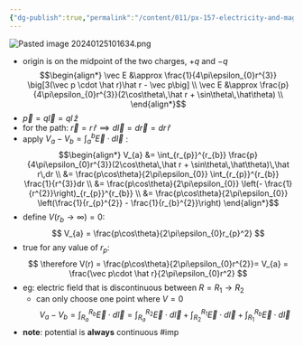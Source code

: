 ```yaml
---
{"dg-publish":true,"permalink":"/content/011/px-157-electricity-and-magnetism/px-157-b-electric-fields/ii-potentials/px-157-b8f-potential-of-an-ideal-electric-dipole/","created":"2024-10-01T18:27:10.110+01:00","updated":"2024-11-26T20:08:37.183+00:00"}
---
```


![Pasted image 20240125101634.png](/img/user/pics/Pasted%20image%2020240125101634.png)
- origin is on the midpoint of the two charges, $+q$ and $-q$
$$\begin{align*}
	\vec E &\approx \frac{1}{4\pi\epsilon_{0}r^{3}} \big[3(\vec p \cdot \hat r)\hat r - \vec p\big] \\
	\vec E &\approx \frac{p}{4\pi\epsilon_{0}r^{3}}(2\cos\theta\,\hat r + \sin\theta\,\hat\theta) \\
\end{align*}$$
- $\vec p = q\vec l = ql\,\hat z$
- for the path: ${} \vec r = r\,\hat r \implies d\vec l = d\vec r = dr\,\hat r$
- apply $V_{a}-V_{b} = \int_{a}^{b}\vec E \cdot d\vec l$ :
$$\begin{align*}
	V_{a} &= \int_{r_{p}}^{r_{b}} \frac{p}{4\pi\epsilon_{0}r^{3}}(2\cos\theta\,\hat r + \sin\theta\,\hat\theta)\,\hat r\,dr \\
	&= \frac{p\cos\theta}{2\pi\epsilon_{0}} \int_{r_{p}}^{r_{b}} \frac{1}{r^{3}}dr \\
	&= \frac{p\cos\theta}{2\pi\epsilon_{0}} \left(- \frac{1}{r^{2}}\right)_{r_{p}}^{r_{b}} \\
	&= \frac{p\cos\theta}{2\pi\epsilon_{0}} \left(\frac{1}{r_{p}^{2}} - \frac{1}{r_{b}^{2}}\right)
\end{align*}$$
- define $V(r_{b}\to\infty) = 0:$
$$
V_{a} = \frac{p\cos\theta}{2\pi\epsilon_{0}r_{p}^2}
$$
- true for any value of $r_{p}:$
$$
\therefore V(r) = \frac{p\cos\theta}{2\pi\epsilon_{0}r^{2}}= V_{a} = \frac{\vec p\cdot \hat r}{2\pi\epsilon_{0}r^2}
$$
- eg: electric field that is discontinuous between $R = R_{1}\to R_{2}$
	- can only choose one point where $V=0$
	$$V_{a}-V_{b} = \int_{R_{a}}^{R_{b}} \vec E\cdot d\vec l = \int_{R_{a}}^{R_{2}} \vec E\cdot d\vec l + \int_{R_{2}}^{R_{1}} \vec E\cdot d\vec l + \int_{R_{1}}^{R_{b}} \vec E\cdot d\vec l$$
- **note**: potential is **always** continuous #imp 

